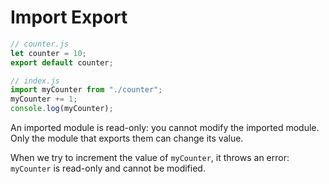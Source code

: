 # Import Export

```js
// counter.js
let counter = 10;
export default counter;
```

```js
// index.js
import myCounter from "./counter";
myCounter += 1;
console.log(myCounter);
```

An imported module is read-only: you cannot modify the imported module. 
Only the module that exports them can change its value.

When we try to increment the value of `myCounter`, 
it throws an error: `myCounter` is read-only and cannot be modified.

